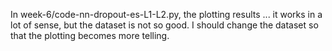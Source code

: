 In week-6/code-nn-dropout-es-L1-L2.py, the plotting results ... it works in a lot of sense, but the dataset is not so good. I should change the dataset so that the plotting becomes more telling.


